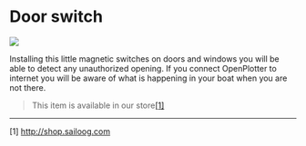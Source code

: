 # Door switch

![](door_sw.png)

Installing this little magnetic switches on doors and windows you will be able to detect any unauthorized opening. If you connect OpenPlotter to internet you will be aware of what is happening in your boat when you are not there.

>This item is available in our store[[1]](http://shop.sailoog.com)

---

[1] http://shop.sailoog.com

